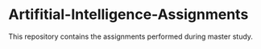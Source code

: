 # Artifitial-Intelligence-Assignments
This repository contains the assignments performed during master study.
